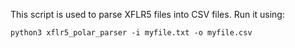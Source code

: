 This script is used to parse XFLR5 files into CSV files. Run it using:

`python3 xflr5_polar_parser -i myfile.txt -o myfile.csv`
